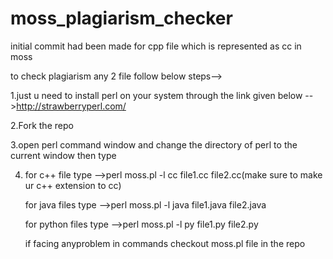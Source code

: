 # moss_plagiarism_checker
initial commit had been made for cpp file which is represented as cc in moss

to check plagiarism any 2 file
follow below steps-->

1.just u need to install perl on your system through the link given below
-->http://strawberryperl.com/

2.Fork the repo

3.open perl command window and change the directory of perl to the current window then type

4. for c++ file type
   -->perl moss.pl -l cc file1.cc file2.cc(make sure to make ur c++ extension to cc)

   for java files type
   -->perl moss.pl -l java file1.java file2.java

   for python files type
   -->perl moss.pl -l py file1.py file2.py

   if facing anyproblem in commands checkout moss.pl file in the repo
